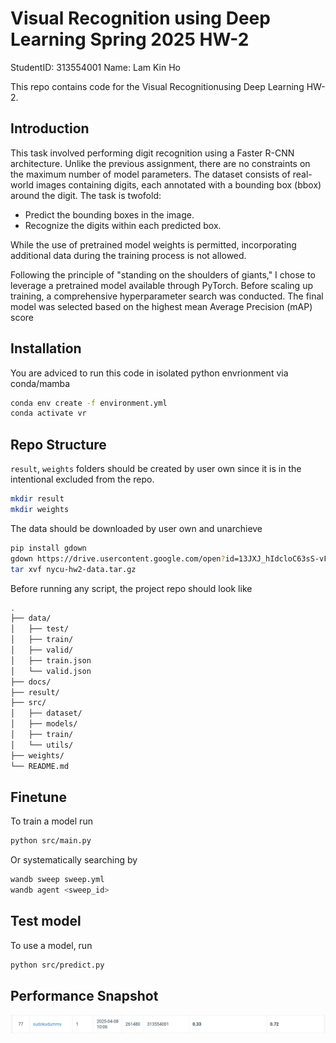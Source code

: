 # Visual Recognition using Deep Learning Spring 2025 HW-2

StudentID: 313554001
Name: Lam Kin Ho

This repo contains code for the Visual Recognitionusing Deep Learning HW-2.

## Introduction

This task involved performing digit recognition using a Faster R-CNN architecture. Unlike the previous assignment, there are no constraints on the maximum number of model parameters. The dataset consists of real-world images containing digits, each annotated with a bounding box (bbox) around the digit. The task is twofold:

 - Predict the bounding boxes in the image.
 - Recognize the digits within each predicted box.

While the use of pretrained model weights is permitted, incorporating additional data during the training process is not allowed.

Following the principle of "standing on the shoulders of giants," I chose to leverage a pretrained model available through PyTorch. Before scaling up training, a comprehensive hyperparameter search was conducted. The final model was selected based on the highest mean Average Precision (mAP) score

## Installation

You are adviced to run this code in isolated python envrionment via conda/mamba

```sh
conda env create -f environment.yml
conda activate vr
```

## Repo Structure

`result`, `weights` folders should be created by user own since it is in the intentional excluded from the repo.

```sh
mkdir result
mkdir weights
```

The data should be downloaded by user own and unarchieve

```sh
pip install gdown
gdown https://drive.usercontent.google.com/open?id=13JXJ_hIdcloC63sS-vF3wFQLsUP1sMz5&authuser=5
tar xvf nycu-hw2-data.tar.gz
```

Before running any script, the project repo should look like

```sh
.
├── data/
│   ├── test/
│   ├── train/
│   ├── valid/
│   ├── train.json
│   └── valid.json
├── docs/
├── result/
├── src/
│   ├── dataset/
│   ├── models/
│   ├── train/
│   └── utils/
├── weights/
└── README.md
```

## Finetune

To train a model run

```sh
python src/main.py
```

Or systematically searching by

```sh
wandb sweep sweep.yml
wandb agent <sweep_id>
```

## Test model

To use a model, run

```sh
python src/predict.py
```

## Performance Snapshot

![image](./docs/images/leaderboard.png)
